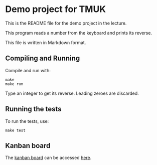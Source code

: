 Demo project for TMUK
=====================

This is the README file for the demo project in the lecture.

This program reads a number from the keyboard
and prints its reverse.

This file is written in Markdown format.

## Compiling and Running

Compile and run with:

	make
	make run

Type an integer to get its reverse.
Leading zeroes are discarded.

## Running the tests

To run the tests, use:

	make test


## Kanban board

The [kanban board] can be accessed [here].

[kanban board]: https://github.com/orgs/jth-computing/projects/2/views/1
[here]:         https://github.com/orgs/jth-computing/projects/2/views/1

